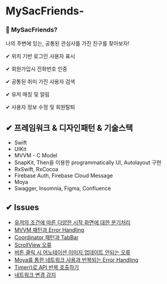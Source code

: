 # MySacFriends-

### 🌱 MySacFriends?

나의 주변에 있는, 공통된 관심사를 가진 친구를 찾아보자!

✔ 위치 기반 로그인 사용자 표시

✔ 회원가입시 전화번호 인증

✔ 공통된 취미 가진 사용자 검색

✔ 유저 매칭 및 알림

✔ 사용자 정보 수정 및 회원탈퇴



## ✔︎ 프레임워크 & 디자인패턴 & 기술스택

- Swift
- UIKit
- MVVM - C Model
- SnapKit, Then을 이용한 programmatically UI, Autolayout 구현
- RxSwift, RxCocoa
- Firebase Auth, Firebase Cloud Message
- Moya
- Swagger, Insomnia, Figma, Confluence



## ✔︎ Issues

- [유저의 조건에 따른 다양한 시작 화면에 대한 분기처리](https://github.com/yoogail105/MySacFriends-/blob/1f135d3c6edd12a9e7bf189bc8a021122ae3ca3a/DevLog/%5B22.01.22%5D%20StartView%20%EB%B6%84%EA%B8%B0%20%EC%B2%98%EB%A6%AC.md)
- [MVVM 패턴과 Error Handling](https://github.com/yoogail105/MySacFriends-/blob/1f135d3c6edd12a9e7bf189bc8a021122ae3ca3a/DevLog/%5B22.01.26%5D%20MVVM%EA%B3%BC%20Error%20%EC%BD%94%EB%93%9C%20%EC%B2%98%EB%A6%AC.md)
- [Coordinator 패턴과 TabBar](https://github.com/yoogail105/MySacFriends-/blob/1f135d3c6edd12a9e7bf189bc8a021122ae3ca3a/DevLog/%5B22.01.27%5D%20Coordnator%20%ED%8C%A8%ED%84%B4.md)
- [ScrollView 오류](https://github.com/yoogail105/MySacFriends-/blob/1f135d3c6edd12a9e7bf189bc8a021122ae3ca3a/DevLog/%5B22.02.03%5D%20ScrollView%20%EC%98%A4%EB%A5%98%20%ED%95%B4%EA%B2%B0.md)
- [버튼 클릭 시 어노테이션 이미지 업데이트 안되는 오류](https://github.com/yoogail105/MySacFriends-/blob/1f135d3c6edd12a9e7bf189bc8a021122ae3ca3a/DevLog/%5B22.02.13%5D%20Daily%20Scrum.md)
- [Moya를 통한 네트워크 사용과 반복되는 Error Handling](https://github.com/yoogail105/MySacFriends-/blob/1f135d3c6edd12a9e7bf189bc8a021122ae3ca3a/DevLog/%5B22.02.11%5D%20Moya.md)
- [Timer()로 API 반복 호출하기](https://github.com/yoogail105/MySacFriends-/blob/1f135d3c6edd12a9e7bf189bc8a021122ae3ca3a/DevLog/%5B22.04.07%5D%20Timer()%20API%20%EB%B0%98%EB%B3%B5%20%ED%98%B8%EC%B6%9C%ED%95%98%EA%B8%B0.md)
- [네트워크 변경 감지](https://velog.io/@yoogail/네트워크-변경-감지)
